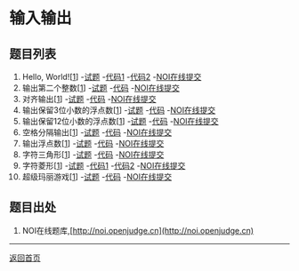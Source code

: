 # 输入输出

## 题目列表

1.  Hello, World![[1](http://noi.openjudge.cn)]
    -[试题](Q0201.md)
    -[代码1](https://github.com/daweizh/cpp/blob/master/chap02/C0201-1.cpp)
    -[代码2](https://github.com/daweizh/cpp/blob/master/chap02/C0201-2.cpp)
    -[NOI在线提交](http://noi.openjudge.cn/ch0101/01/)
2.  输出第二个整数[[1](http://noi.openjudge.cn)]
    -[试题](Q0202.md)
    -[代码](https://github.com/daweizh/cpp/blob/master/chap02/C0202.cpp)
    -[NOI在线提交](http://noi.openjudge.cn/ch0101/02/)
3.  对齐输出[[1](http://noi.openjudge.cn)]
    -[试题](Q0203.md)
    -[代码](https://github.com/daweizh/cpp/blob/master/chap02/C0203.cpp)
    -[NOI在线提交](http://noi.openjudge.cn/ch0101/03/)
4.  输出保留3位小数的浮点数[[1](http://noi.openjudge.cn)]
    -[试题](Q0204.md)
    -[代码](https://github.com/daweizh/cpp/blob/master/chap02/C0204.cpp)
    -[NOI在线提交](http://noi.openjudge.cn/ch0101/04/)
5.  输出保留12位小数的浮点数[[1](http://noi.openjudge.cn)]
    -[试题](Q0205.md)
    -[代码](https://github.com/daweizh/cpp/blob/master/chap02/C0205.cpp)
    -[NOI在线提交](http://noi.openjudge.cn/ch0101/05/)
6.  空格分隔输出[[1](http://noi.openjudge.cn)]
    -[试题](Q0206.md)
    -[代码](https://github.com/daweizh/cpp/blob/master/chap02/C0206.cpp)
    -[NOI在线提交](http://noi.openjudge.cn/ch0101/06/)
7.  输出浮点数[[1](http://noi.openjudge.cn)]
    -[试题](Q0207.md)
    -[代码](https://github.com/daweizh/cpp/blob/master/chap02/C0207.cpp)
    -[NOI在线提交](http://noi.openjudge.cn/ch0101/07/)
8.  字符三角形[[1](http://noi.openjudge.cn)]
    -[试题](Q0208.md)
    -[代码](https://github.com/daweizh/cpp/blob/master/chap02/C0208.cpp)
    -[NOI在线提交](http://noi.openjudge.cn/ch0101/08/)
9.  字符菱形[[1](http://noi.openjudge.cn)]
    -[试题](Q0209.md)
    -[代码1](https://github.com/daweizh/cpp/blob/master/chap02/C0209-1.cpp)
    -[代码2](https://github.com/daweizh/cpp/blob/master/chap02/C0209-2.cpp)
    -[NOI在线提交](http://noi.openjudge.cn/ch0101/09/)
10. 超级玛丽游戏[[1](http://noi.openjudge.cn)]
    -[试题](Q0210.md)
    -[代码](https://github.com/daweizh/cpp/blob/master/chap02/C0210.cpp)
    -[NOI在线提交](http://noi.openjudge.cn/ch0101/10/)


## 题目出处

1. NOI在线题库,[http://noi.openjudge.cn](http://noi.openjudge.cn)

<hr>

[返回首页](../)

